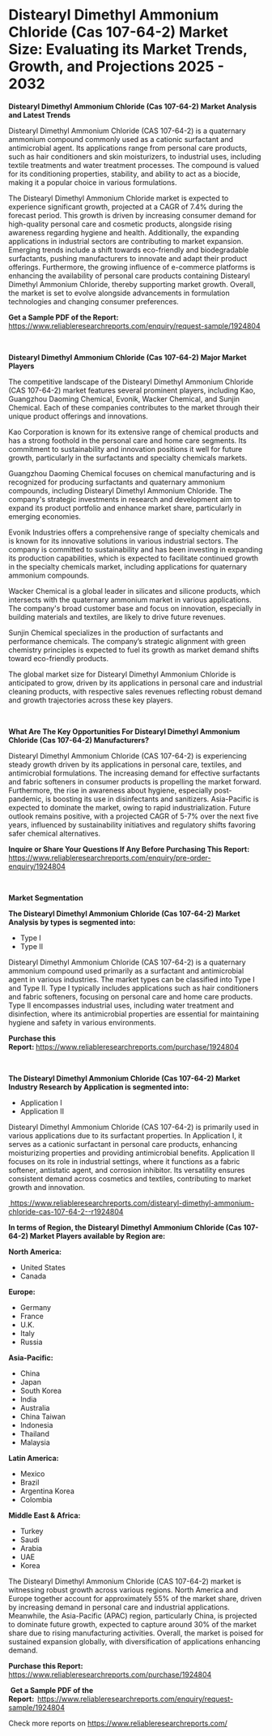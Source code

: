 <p><h1>Distearyl Dimethyl Ammonium Chloride (Cas 107-64-2) Market Size: Evaluating its Market Trends, Growth, and Projections 2025 - 2032</h1></p><p><strong>Distearyl Dimethyl Ammonium Chloride (Cas 107-64-2) Market Analysis and Latest Trends</strong></p>
<p><p>Distearyl Dimethyl Ammonium Chloride (CAS 107-64-2) is a quaternary ammonium compound commonly used as a cationic surfactant and antimicrobial agent. Its applications range from personal care products, such as hair conditioners and skin moisturizers, to industrial uses, including textile treatments and water treatment processes. The compound is valued for its conditioning properties, stability, and ability to act as a biocide, making it a popular choice in various formulations.</p><p>The Distearyl Dimethyl Ammonium Chloride market is expected to experience significant growth, projected at a CAGR of 7.4% during the forecast period. This growth is driven by increasing consumer demand for high-quality personal care and cosmetic products, alongside rising awareness regarding hygiene and health. Additionally, the expanding applications in industrial sectors are contributing to market expansion. Emerging trends include a shift towards eco-friendly and biodegradable surfactants, pushing manufacturers to innovate and adapt their product offerings. Furthermore, the growing influence of e-commerce platforms is enhancing the availability of personal care products containing Distearyl Dimethyl Ammonium Chloride, thereby supporting market growth. Overall, the market is set to evolve alongside advancements in formulation technologies and changing consumer preferences.</p></p>
<p><strong>Get a Sample PDF of the Report:&nbsp;</strong> <a href="https://www.reliableresearchreports.com/enquiry/request-sample/1924804?utm_campaign=2245&utm_medium=2&utm_source=Github&utm_content=ia&utm_term=28032025&utm_id=distearyl-dimethyl-ammonium-chloride-cas-107-64-2">https://www.reliableresearchreports.com/enquiry/request-sample/1924804</a></p>
<p>&nbsp;</p>
<p><strong>Distearyl Dimethyl Ammonium Chloride (Cas 107-64-2) Major Market Players</strong></p>
<p><p>The competitive landscape of the Distearyl Dimethyl Ammonium Chloride (CAS 107-64-2) market features several prominent players, including Kao, Guangzhou Daoming Chemical, Evonik, Wacker Chemical, and Sunjin Chemical. Each of these companies contributes to the market through their unique product offerings and innovations.</p><p>Kao Corporation is known for its extensive range of chemical products and has a strong foothold in the personal care and home care segments. Its commitment to sustainability and innovation positions it well for future growth, particularly in the surfactants and specialty chemicals markets.</p><p>Guangzhou Daoming Chemical focuses on chemical manufacturing and is recognized for producing surfactants and quaternary ammonium compounds, including Distearyl Dimethyl Ammonium Chloride. The company's strategic investments in research and development aim to expand its product portfolio and enhance market share, particularly in emerging economies.</p><p>Evonik Industries offers a comprehensive range of specialty chemicals and is known for its innovative solutions in various industrial sectors. The company is committed to sustainability and has been investing in expanding its production capabilities, which is expected to facilitate continued growth in the specialty chemicals market, including applications for quaternary ammonium compounds.</p><p>Wacker Chemical is a global leader in silicates and silicone products, which intersects with the quaternary ammonium market in various applications. The company's broad customer base and focus on innovation, especially in building materials and textiles, are likely to drive future revenues.</p><p>Sunjin Chemical specializes in the production of surfactants and performance chemicals. The company’s strategic alignment with green chemistry principles is expected to fuel its growth as market demand shifts toward eco-friendly products.</p><p>The global market size for Distearyl Dimethyl Ammonium Chloride is anticipated to grow, driven by its applications in personal care and industrial cleaning products, with respective sales revenues reflecting robust demand and growth trajectories across these key players.</p></p>
<p>&nbsp;</p>
<p><strong>What Are The Key Opportunities For Distearyl Dimethyl Ammonium Chloride (Cas 107-64-2) Manufacturers?</strong></p>
<p><p>Distearyl Dimethyl Ammonium Chloride (CAS 107-64-2) is experiencing steady growth driven by its applications in personal care, textiles, and antimicrobial formulations. The increasing demand for effective surfactants and fabric softeners in consumer products is propelling the market forward. Furthermore, the rise in awareness about hygiene, especially post-pandemic, is boosting its use in disinfectants and sanitizers. Asia-Pacific is expected to dominate the market, owing to rapid industrialization. Future outlook remains positive, with a projected CAGR of 5-7% over the next five years, influenced by sustainability initiatives and regulatory shifts favoring safer chemical alternatives.</p></p>
<p><strong>Inquire or Share Your Questions If Any Before Purchasing This Report:</strong> <a href="https://www.reliableresearchreports.com/enquiry/pre-order-enquiry/1924804?utm_campaign=2245&utm_medium=2&utm_source=Github&utm_content=ia&utm_term=28032025&utm_id=distearyl-dimethyl-ammonium-chloride-cas-107-64-2">https://www.reliableresearchreports.com/enquiry/pre-order-enquiry/1924804</a></p>
<p>&nbsp;</p>
<p><strong>Market Segmentation</strong></p>
<p><strong>The Distearyl Dimethyl Ammonium Chloride (Cas 107-64-2) Market Analysis by types is segmented into:</strong></p>
<p><ul><li>Type I</li><li>Type II</li></ul></p>
<p><p>Distearyl Dimethyl Ammonium Chloride (CAS 107-64-2) is a quaternary ammonium compound used primarily as a surfactant and antimicrobial agent in various industries. The market types can be classified into Type I and Type II. Type I typically includes applications such as hair conditioners and fabric softeners, focusing on personal care and home care products. Type II encompasses industrial uses, including water treatment and disinfection, where its antimicrobial properties are essential for maintaining hygiene and safety in various environments.</p></p>
<p><strong>Purchase this Report:&nbsp;</strong><a href="https://www.reliableresearchreports.com/purchase/1924804?utm_campaign=2245&utm_medium=2&utm_source=Github&utm_content=ia&utm_term=28032025&utm_id=distearyl-dimethyl-ammonium-chloride-cas-107-64-2">https://www.reliableresearchreports.com/purchase/1924804</a></p>
<p>&nbsp;</p>
<p><strong>The Distearyl Dimethyl Ammonium Chloride (Cas 107-64-2) Market Industry Research by Application is segmented into:</strong></p>
<p><ul><li>Application I</li><li>Application II</li></ul></p>
<p><p>Distearyl Dimethyl Ammonium Chloride (CAS 107-64-2) is primarily used in various applications due to its surfactant properties. In Application I, it serves as a cationic surfactant in personal care products, enhancing moisturizing properties and providing antimicrobial benefits. Application II focuses on its role in industrial settings, where it functions as a fabric softener, antistatic agent, and corrosion inhibitor. Its versatility ensures consistent demand across cosmetics and textiles, contributing to market growth and innovation.</p></p>
<p><a href="https://www.reliableresearchreports.com/distearyl-dimethyl-ammonium-chloride-cas-107-64-2--r1924804?utm_campaign=2245&utm_medium=2&utm_source=Github&utm_content=ia&utm_term=28032025&utm_id=distearyl-dimethyl-ammonium-chloride-cas-107-64-2">&nbsp;https://www.reliableresearchreports.com/distearyl-dimethyl-ammonium-chloride-cas-107-64-2--r1924804</a></p>
<p><strong>In terms of Region, the Distearyl Dimethyl Ammonium Chloride (Cas 107-64-2) Market Players available by Region are:</strong></p>
<p>
    <p> <strong> North America: </strong>
        <ul>
            <li>United States</li>
            <li>Canada</li>
        </ul>
        </p> 
    <p> <strong> Europe: </strong>
        <ul>
            <li>Germany</li>
            <li>France</li>
            <li>U.K.</li>
            <li>Italy</li>
            <li>Russia</li>
        </ul>
        </p> 
    <p> <strong> Asia-Pacific: </strong>
        <ul>
            <li>China</li>
            <li>Japan</li>
            <li>South Korea</li>
            <li>India</li>
            <li>Australia</li>
            <li>China Taiwan</li>
            <li>Indonesia</li>
            <li>Thailand</li>
            <li>Malaysia</li>
        </ul>
        </p> 
    <p> <strong> Latin America: </strong>
        <ul>
            <li>Mexico</li>
            <li>Brazil</li>
            <li>Argentina Korea</li>
            <li>Colombia</li>
        </ul>
        </p> 
    <p> <strong> Middle East & Africa: </strong>
        <ul>
            <li>Turkey</li>
            <li>Saudi</li>
            <li>Arabia</li>
            <li>UAE</li>
            <li>Korea</li>
        </ul>
    </p>
    </p>
<p><p>The Distearyl Dimethyl Ammonium Chloride (CAS 107-64-2) market is witnessing robust growth across various regions. North America and Europe together account for approximately 55% of the market share, driven by increasing demand in personal care and industrial applications. Meanwhile, the Asia-Pacific (APAC) region, particularly China, is projected to dominate future growth, expected to capture around 30% of the market share due to rising manufacturing activities. Overall, the market is poised for sustained expansion globally, with diversification of applications enhancing demand.</p></p>
<p><strong>Purchase this Report: </strong><a href="https://www.reliableresearchreports.com/purchase/1924804?utm_campaign=2245&utm_medium=2&utm_source=Github&utm_content=ia&utm_term=28032025&utm_id=distearyl-dimethyl-ammonium-chloride-cas-107-64-2">https://www.reliableresearchreports.com/purchase/1924804</a></p>
<p>&nbsp;<strong>Get a Sample PDF of the Report:&nbsp;&nbsp;</strong><a href="https://www.reliableresearchreports.com/enquiry/request-sample/1924804?utm_campaign=2245&utm_medium=2&utm_source=Github&utm_content=ia&utm_term=28032025&utm_id=distearyl-dimethyl-ammonium-chloride-cas-107-64-2">https://www.reliableresearchreports.com/enquiry/request-sample/1924804</a></p>
<p><strong></strong></p>
<p>Check more reports on <a href="https://www.reliableresearchreports.com/?utm_campaign=2245&utm_medium=2&utm_source=Github&utm_content=ia&utm_term=28032025&utm_id=distearyl-dimethyl-ammonium-chloride-cas-107-64-2">https://www.reliableresearchreports.com/</a></p>